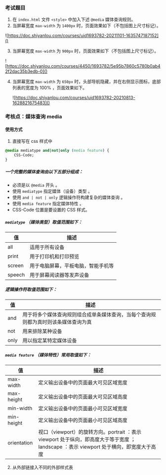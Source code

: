 ### 考试题目

1. 在 `index.html` 文件 `<style>` 中加入下述 `@media` 媒体查询规则。
2. 当屏幕宽度 `max-width` 为 `1400px` 时，页面效果如下（不包括图上尺寸标记）。

![https://doc.shiyanlou.com/courses/uid1693782-20211101-1635747187152]()

3. 当屏幕宽度 `max-width` 为 `900px` 时，页面效果如下（不包括图上尺寸标记）。

![https://doc.shiyanlou.com/courses/4450/1693782/5e95b7860c5780b0ab42f2dac35b3edb-0]()

4. 当屏幕宽度 `max-width` 为 `650px` 时，头部导航隐藏，并在右侧显示图标，底部列表的宽度为 100% ，页面效果如下。

   ![https://doc.shiyanlou.com/courses/uid1693782-20210813-1628821675483]()

   

### 考核点：媒体查询 media

#### 使用方式

1. 直接写在 css 样式中

```css
@media mediatype and|not|only (media feature) {
    CSS-Code;
}
```

##### 一个完整的媒体查询由以下五部分组成：

- 必须是以 `@media` 开头 。
- 使用 `mediatype` 指定媒体（设备）类型 。
- 使用 `and | not | only` 逻辑操作符构建复杂的媒体查询 。
- 使用 `media feature` 指定媒体特性 。
- CSS-Code 位置是要设置的 CSS 样式。

##### `mediatype` （媒体类型）取值范围如下：

| 值     | 描述                               |
| ------ | ---------------------------------- |
| all    | 适用于所有设备                     |
| print  | 用于打印机和打印预览               |
| screen | 用于电脑屏幕，平板电脑，智能手机等 |
| speech | 用于屏幕阅读器等发声设备           |

##### 逻辑操作符取值范围如下：

| 值   | 描述                                                         |
| ---- | ------------------------------------------------------------ |
| and  | 用于将多个媒体查询规则组合成单条媒体查询，当每个查询规则都为真时则该条媒体查询为真 |
| not  | 用来排除某种设备                                             |
| only | 用以指定某特定媒体设备                                       |

##### `media feature` （媒体特性）常用取值如下：

| 值          | 描述                                                         |
| ----------- | ------------------------------------------------------------ |
| max-width   | 定义输出设备中的页面最大可见区域宽度                         |
| max-height  | 定义输出设备中的页面最大可见区域高度                         |
| min-width   | 定义输出设备中的页面最小可见区域宽度                         |
| min-height  | 定义输出设备中的页面最小可见区域高度                         |
| orientation | 视口（viewport）的旋转方向。portrait ：表示 viewport 处于纵向，即高度大于等于宽度 ； landscape ：表示 viewport 处于横向，即宽度大于高度 |

2. 从外部链接入不同的外部样式表
